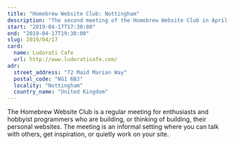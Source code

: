 ```yaml
---
title: "Homebrew Website Club: Nottingham"
description: "The second meeting of the Homebrew Website Club in April."
start: "2019-04-17T17:30:00"
end: "2019-04-17T19:30:00"
slug: 2019/04/17
card:
  name: Ludorati Cafe
  url: http://www.ludoraticafe.com/
adr:
  street_address: "72 Maid Marian Way"
  postal_code: "NG1 6BJ"
  locality: "Nottingham"
  country_name: "United Kingdom"
---
```

The Homebrew Website Club is a regular meeting for enthusiasts and hobbyist programmers who are building, or thinking of building, their personal websites. The meeting is an informal setting where you can talk with others, get inspiration, or quietly work on your site.
